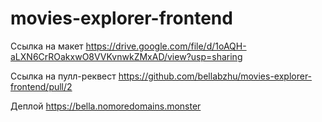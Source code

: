 # movies-explorer-frontend

Ссылка на макет https://drive.google.com/file/d/1oAQH-aLXN6CrROakxwO8VVKvnwkZMxAD/view?usp=sharing

Ссылка на пулл-реквест https://github.com/bellabzhu/movies-explorer-frontend/pull/2

Деплой https://bella.nomoredomains.monster